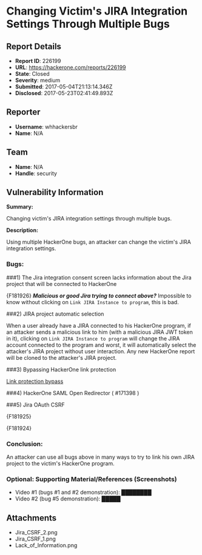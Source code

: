 # Changing Victim's JIRA Integration Settings Through Multiple Bugs

## Report Details
- **Report ID**: 226199
- **URL**: https://hackerone.com/reports/226199
- **State**: Closed
- **Severity**: medium
- **Submitted**: 2017-05-04T21:13:14.346Z
- **Disclosed**: 2017-05-23T02:41:49.893Z

## Reporter
- **Username**: whhackersbr
- **Name**: N/A

## Team
- **Name**: N/A
- **Handle**: security

## Vulnerability Information
**Summary:**

Changing victim's JIRA integration settings through multiple bugs.

**Description:**

Using multiple HackerOne bugs, an attacker can change the victim's JIRA integration settings.

### Bugs:

###1) The Jira integration consent screen lacks information about the Jira project that will be connected to HackerOne

{F181926}
***Malicious or good Jira trying to connect above?***
Impossible to know without clicking on `Link JIRA Instance to program`, this is bad.

###2) JIRA project automatic selection

When a user already have a JIRA connected to his HackerOne program, if an attacker sends 
a malicious link to him (with a malicious JIRA JWT token in it), clicking on `Link JIRA Instance to program` will change the JIRA account connected to the program and worst, it will automatically select the attacker's JIRA project without user interaction. Any new HackerOne report will be cloned to the attacker's JIRA project.

###3) Bypassing HackerOne link protection

[Link protection bypass](https://hackerone.com/users/%2E/saml/sign_in?email=teste@hackerone.com)

###4) HackerOne SAML Open Redirector ( #171398 )

###5) Jira OAuth CSRF

{F181925}

{F181924}

### Conclusion:

An attacker can use all bugs above in many ways to try to link his own JIRA project to the victim's HackerOne program.

### Optional: Supporting Material/References (Screenshots)

 * Video #1 (bugs #1 and #2 demonstration): ████████
 * Video #2 (bug #5 demonstration): █████

## Attachments
- Jira_CSRF_2.png
- Jira_CSRF_1.png
- Lack_of_Information.png
